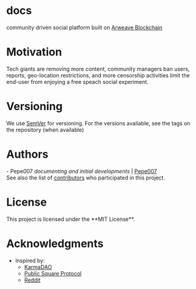 # docs
community driven social platform built on <a href="https://arweave.org">Arweave Blockchain</a>

<h1>Motivation</h1>
Tech giants are removing more content, community managers ban users, reports, geo-location restrictions, and more censorship activities limit the end-user from enjoying a free speach social experiment.

<h1>Versioning</h1>
We use <a href="https://semver.org/">SemVer</a> for versioning. For the versions available, see the tags on the repository (when available)

<h1>Authors</h1>
- Pepe007 <i>documenting and initial developments</i> | <a href="https://github.com/charmful0x">Pepe007</a> <br>
See also the list of <a href="https://github.com/w3gram/contributors">contributors</a> who participated in this project.
  
<h1>License</h1>
This project is licensed under the **MIT License**.

<h1>Acknowledgments</h1>

- Inspired by:
  - <a href="https://andrwlee.medium.com/announcing-karma-dao-first-ever-token-permissioned-networking-chat-group-on-telegram-5feab7a54def">KarmaDAO</a>
  - <a href="https://twitter.com/samecwilliams/status/1347741160165531655?s=20">Public Square Protocol </a>
  - <a href="https://reddit.com">Reddit</a>



